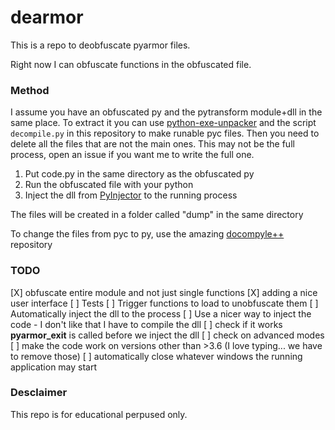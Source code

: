 # dearmor
This is a repo to deobfuscate pyarmor files.

Right now I can obfuscate functions in the obfuscated file.

### Method
I assume you have an obfuscated py and the pytransform module+dll in the same place. To extract it you can use [python-exe-unpacker](https://github.com/countercept/python-exe-unpacker) and the script `decompile.py` in this repository to make runable pyc files. Then you need to delete all the files that are not the main ones. This may not be the full process, open an issue if you want me to write the full one.

1. Put code.py in the same directory as the obfuscated py
1. Run the obfuscated file with your python
1. Inject the dll from [PyInjector](https://github.com/call-042PE/PyInjector) to the running process

The files will be created in a folder called "dump" in the same directory

To change the files from pyc to py, use the amazing [docompyle++](https://github.com/zrax/pycdc) repository

### TODO
[X] obfuscate entire module and not just single functions
[X] adding a nice user interface
[ ] Tests
[ ] Trigger functions to load to unobfuscate them
[ ] Automatically inject the dll to the process
[ ] Use a nicer way to inject the code - I don't like that I have to compile the dll
[ ] check if it works __pyarmor_exit__ is called before we inject the dll
[ ] check on advanced modes
[ ] make the code work on versions other than >3.6 (I love typing... we have to remove those)
[ ] automatically close whatever windows the running application may start


### Desclaimer
This repo is for educational perpused only.